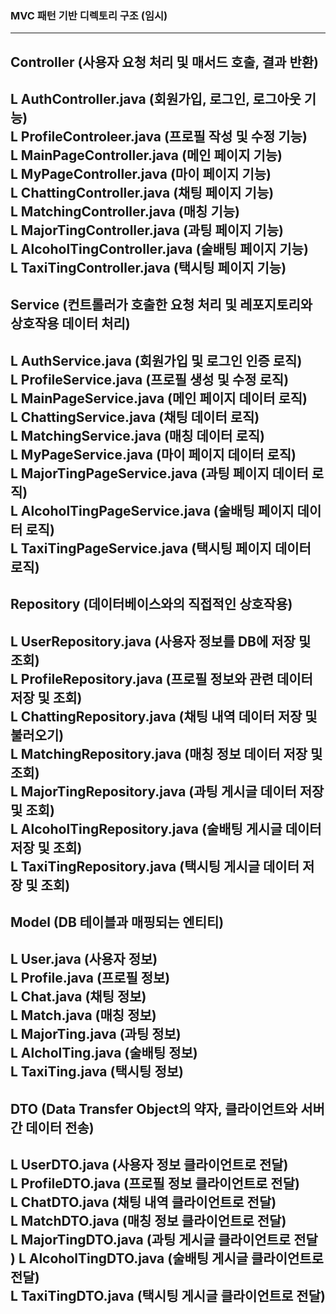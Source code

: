 ### MVC 패턴 기반 디렉토리 구조 (임시)
---
## Controller (사용자 요청 처리 및 매서드 호출, 결과 반환) <br> 
L AuthController.java (회원가입, 로그인, 로그아웃 기능) <br>
L ProfileControleer.java (프로필 작성 및 수정 기능) <br>
L MainPageController.java (메인 페이지 기능) <br>
L MyPageController.java (마이 페이지 기능) <br>
L ChattingController.java (채팅 페이지 기능) <br>
L MatchingController.java (매칭 기능) <br>
L MajorTingController.java (과팅 페이지 기능) <br>
L AlcoholTingController.java (술배팅 페이지 기능) <br>
L TaxiTingController.java (택시팅 페이지 기능) <br>
---
## Service (컨트롤러가 호출한 요청 처리 및 레포지토리와 상호작용 데이터 처리) <br>
L AuthService.java (회원가입 및 로그인 인증 로직) <br>
L ProfileService.java (프로필 생성 및 수정 로직) <br>
L MainPageService.java (메인 페이지 데이터 로직) <br>
L ChattingService.java (채팅 데이터 로직) <br>
L MatchingService.java (매칭 데이터 로직) <br>
L MyPageService.java (마이 페이지 데이터 로직) <br>
L MajorTingPageService.java (과팅 페이지 데이터 로직) <br>
L AlcoholTingPageService.java (술배팅 페이지 데이터 로직) <br>
L TaxiTingPageService.java (택시팅 페이지 데이터 로직) <br>
---
## Repository (데이터베이스와의 직접적인 상호작용) <br>
L UserRepository.java (사용자 정보를 DB에 저장 및 조회) <br>
L ProfileRepository.java (프로필 정보와 관련 데이터 저장 및 조회) <br>
L ChattingRepository.java (채팅 내역 데이터 저장 및 불러오기) <br>
L MatchingRepository.java (매칭 정보 데이터 저장 및 조회) <br>
L MajorTingRepository.java (과팅 게시글 데이터 저장 및 조회) <br>
L AlcoholTingRepository.java (술배팅 게시글 데이터 저장 및 조회) <br>
L TaxiTingRepository.java (택시팅 게시글 데이터 저장 및 조회) <br>
---
## Model (DB 테이블과 매핑되는 엔티티) <br>
L User.java (사용자 정보) <br>
L Profile.java (프로필 정보) <br>
L Chat.java (채팅 정보) <br>
L Match.java (매칭 정보) <br>
L MajorTing.java (과팅 정보) <br>
L AlcholTing.java (술배팅 정보) <br>
L TaxiTing.java (택시팅 정보) <br>
---
## DTO (Data Transfer Object의 약자, 클라이언트와 서버 간 데이터 전송) <br>
L UserDTO.java (사용자 정보 클라이언트로 전달) <br>
L ProfileDTO.java (프로필 정보 클라이언트로 전달) <br>
L ChatDTO.java (채팅 내역 클라이언트로 전달) <br>
L MatchDTO.java (매칭 정보 클라이언트로 전달) <br>
L MajorTingDTO.java (과팅 게시글 클라이언트로 전달 <br>)
L AlcoholTingDTO.java (술배팅 게시글 클라이언트로 전달) <br>
L TaxiTingDTO.java (택시팅 게시글 클라이언트로 전달) <br>
---
